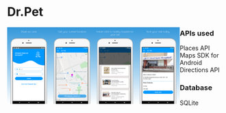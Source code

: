 # Dr.Pet

<img src="https://github.com/soorajsrjsrj/Dr.Pet/blob/dev-srj/app/src/main/res/drawable-hdpi/screenshot_1.png" 
align="left" height="30%" width="20%">
<img src="https://github.com/soorajsrjsrj/Dr.Pet/blob/dev-srj/app/src/main/res/drawable-hdpi/screenshot_3.png" 
align="left" height="30%" width="20%">

<img src="https://github.com/soorajsrjsrj/Dr.Pet/blob/dev-srj/app/src/main/res/drawable-hdpi/screenshot_4.png" 
align="left" height="30%" width="20%">

<img src="https://github.com/soorajsrjsrj/Dr.Pet/blob/dev-srj/app/src/main/res/drawable-hdpi/screenshot_6.png" 
align="left" height="30%" width="20%">

<h3>APIs used</h3>

Places API
Maps SDK for Android
Directions API


<h3>Database</h3>
SQLite
